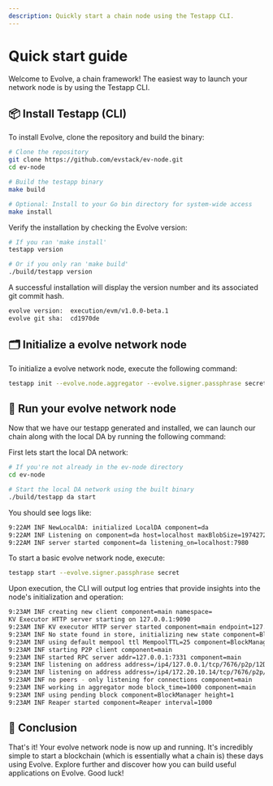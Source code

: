 ```yaml
---
description: Quickly start a chain node using the Testapp CLI.
---
```


<script setup>
import constants from '../.vitepress/constants/constants.js'
</script>

# Quick start guide

Welcome to Evolve, a chain framework! The easiest way to launch your network node is by using the Testapp CLI.

## 📦 Install Testapp (CLI)

To install Evolve, clone the repository and build the binary:

```bash
# Clone the repository
git clone https://github.com/evstack/ev-node.git
cd ev-node

# Build the testapp binary
make build

# Optional: Install to your Go bin directory for system-wide access
make install
```

Verify the installation by checking the Evolve version:

```bash
# If you ran 'make install'
testapp version

# Or if you only ran 'make build'
./build/testapp version
```

A successful installation will display the version number and its associated git commit hash.

```bash
evolve version:  execution/evm/v1.0.0-beta.1
evolve git sha:  cd1970de
```

## 🗂️ Initialize a evolve network node

To initialize a evolve network node, execute the following command:

```bash
testapp init --evolve.node.aggregator --evolve.signer.passphrase secret
```

## 🚀 Run your evolve network node

Now that we have our testapp generated and installed, we can launch our chain along with the local DA by running the following command:

First lets start the local DA network:

```bash
# If you're not already in the ev-node directory
cd ev-node

# Start the local DA network using the built binary
./build/testapp da start
```

You should see logs like:

```bash
9:22AM INF NewLocalDA: initialized LocalDA component=da
9:22AM INF Listening on component=da host=localhost maxBlobSize=1974272 port=7980
9:22AM INF server started component=da listening_on=localhost:7980
```

To start a basic evolve network node, execute:

```bash
testapp start --evolve.signer.passphrase secret
```

Upon execution, the CLI will output log entries that provide insights into the node's initialization and operation:

```bash
9:23AM INF creating new client component=main namespace=
KV Executor HTTP server starting on 127.0.0.1:9090
9:23AM INF KV executor HTTP server started component=main endpoint=127.0.0.1:9090
9:23AM INF No state found in store, initializing new state component=BlockManager
9:23AM INF using default mempool ttl MempoolTTL=25 component=BlockManager
9:23AM INF starting P2P client component=main
9:23AM INF started RPC server addr=127.0.0.1:7331 component=main
9:23AM INF listening on address address=/ip4/127.0.0.1/tcp/7676/p2p/12D3KooWRzvJuFoQKhQNfaCZWvJFDY4vrCTocdL6H1GCMzywugnV component=main
9:23AM INF listening on address address=/ip4/172.20.10.14/tcp/7676/p2p/12D3KooWRzvJuFoQKhQNfaCZWvJFDY4vrCTocdL6H1GCMzywugnV component=main
9:23AM INF no peers - only listening for connections component=main
9:23AM INF working in aggregator mode block_time=1000 component=main
9:23AM INF using pending block component=BlockManager height=1
9:23AM INF Reaper started component=Reaper interval=1000
```

## 🎉 Conclusion

That's it! Your evolve network node is now up and running. It's incredibly simple to start a blockchain (which is essentially what a chain is) these days using Evolve. Explore further and discover how you can build useful applications on Evolve. Good luck!
